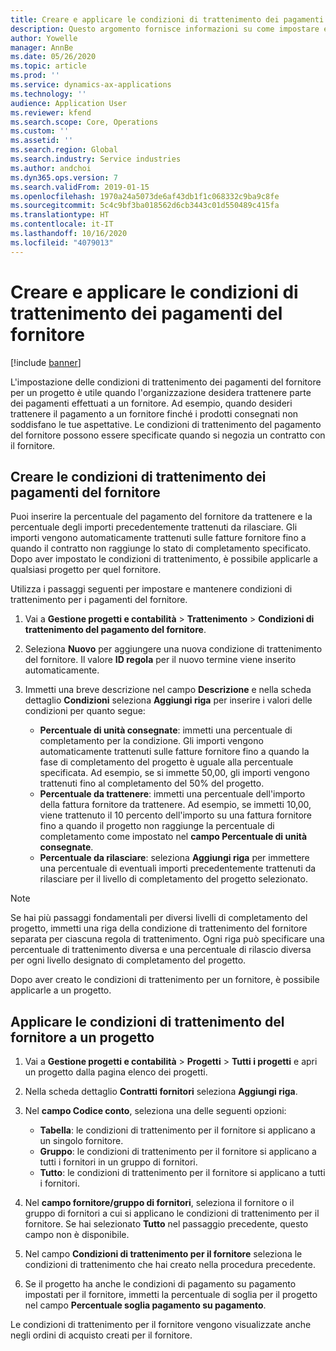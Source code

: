 ```yaml
---
title: Creare e applicare le condizioni di trattenimento dei pagamenti del fornitore
description: Questo argomento fornisce informazioni su come impostare e mantenere le condizioni di trattenimento per i pagamenti dei fornitori.
author: Yowelle
manager: AnnBe
ms.date: 05/26/2020
ms.topic: article
ms.prod: ''
ms.service: dynamics-ax-applications
ms.technology: ''
audience: Application User
ms.reviewer: kfend
ms.search.scope: Core, Operations
ms.custom: ''
ms.assetid: ''
ms.search.region: Global
ms.search.industry: Service industries
ms.author: andchoi
ms.dyn365.ops.version: 7
ms.search.validFrom: 2019-01-15
ms.openlocfilehash: 1970a24a5073de6af43db1f1c068332c9ba9c8fe
ms.sourcegitcommit: 5c4c9bf3ba018562d6cb3443c01d550489c415fa
ms.translationtype: HT
ms.contentlocale: it-IT
ms.lasthandoff: 10/16/2020
ms.locfileid: "4079013"
---
```

# <a name="create-and-apply-vendor-payment-retention-terms"></a>Creare e applicare le condizioni di trattenimento dei pagamenti del fornitore

[!include [banner](../includes/banner.md)] 

L'impostazione delle condizioni di trattenimento dei pagamenti del fornitore per un progetto è utile quando l'organizzazione desidera trattenere parte dei pagamenti effettuati a un fornitore. Ad esempio, quando desideri trattenere il pagamento a un fornitore finché i prodotti consegnati non soddisfano le tue aspettative. Le condizioni di trattenimento del pagamento del fornitore possono essere specificate quando si negozia un contratto con il fornitore.

## <a name="create-vendor-payment-retention-terms"></a>Creare le condizioni di trattenimento dei pagamenti del fornitore

Puoi inserire la percentuale del pagamento del fornitore da trattenere e la percentuale degli importi precedentemente trattenuti da rilasciare. Gli importi vengono automaticamente trattenuti sulle fatture fornitore fino a quando il contratto non raggiunge lo stato di completamento specificato. Dopo aver impostato le condizioni di trattenimento, è possibile applicarle a qualsiasi progetto per quel fornitore.

Utilizza i passaggi seguenti per impostare e mantenere condizioni di trattenimento per i pagamenti del fornitore. 

1. Vai a **Gestione progetti e contabilità** > **Trattenimento** > **Condizioni di trattenimento del pagamento del fornitore**.
2. Seleziona **Nuovo** per aggiungere una nuova condizione di trattenimento del fornitore. Il valore **ID regola** per il nuovo termine viene inserito automaticamente. 
3. Immetti una breve descrizione nel campo **Descrizione** e nella scheda dettaglio **Condizioni** seleziona **Aggiungi riga** per inserire i valori delle condizioni per quanto segue:

   - **Percentuale di unità consegnate**: immetti una percentuale di completamento per la condizione. Gli importi vengono automaticamente trattenuti sulle fatture fornitore fino a quando la fase di completamento del progetto è uguale alla percentuale specificata. Ad esempio, se si immette 50,00, gli importi vengono trattenuti fino al completamento del 50% del progetto.
   - **Percentuale da trattenere**: immetti una percentuale dell'importo della fattura fornitore da trattenere. Ad esempio, se immetti 10,00, viene trattenuto il 10 percento dell'importo su una fattura fornitore fino a quando il progetto non raggiunge la percentuale di completamento come impostato nel **campo Percentuale di unità consegnate**.
   - **Percentuale da rilasciare**: seleziona **Aggiungi riga** per immettere una percentuale di eventuali importi precedentemente trattenuti da rilasciare per il livello di completamento del progetto selezionato.

> [!NOTE]
> Se hai più passaggi fondamentali per diversi livelli di completamento del progetto, immetti una riga della condizione di trattenimento del fornitore separata per ciascuna regola di trattenimento. Ogni riga può specificare una percentuale di trattenimento diversa e una percentuale di rilascio diversa per ogni livello designato di completamento del progetto.

Dopo aver creato le condizioni di trattenimento per un fornitore, è possibile applicarle a un progetto.

## <a name="apply-vendor-retention-terms-to-a-project"></a>Applicare le condizioni di trattenimento del fornitore a un progetto

1. Vai a **Gestione progetti e contabilità** > **Progetti** > **Tutti i progetti** e apri un progetto dalla pagina elenco dei progetti.
2. Nella scheda dettaglio **Contratti fornitori** seleziona **Aggiungi riga**.
3. Nel **campo Codice conto**, seleziona una delle seguenti opzioni: 

   - **Tabella**: le condizioni di trattenimento per il fornitore si applicano a un singolo fornitore.
   - **Gruppo**: le condizioni di trattenimento per il fornitore si applicano a tutti i fornitori in un gruppo di fornitori.
   - **Tutto**: le condizioni di trattenimento per il fornitore si applicano a tutti i fornitori.

4. Nel **campo fornitore/gruppo di fornitori**, seleziona il fornitore o il gruppo di fornitori a cui si applicano le condizioni di trattenimento per il fornitore. Se hai selezionato **Tutto** nel passaggio precedente, questo campo non è disponibile.
5. Nel campo **Condizioni di trattenimento per il fornitore** seleziona le condizioni di trattenimento che hai creato nella procedura precedente.
6. Se il progetto ha anche le condizioni di pagamento su pagamento impostati per il fornitore, immetti la percentuale di soglia per il progetto nel campo **Percentuale soglia pagamento su pagamento**.

Le condizioni di trattenimento per il fornitore vengono visualizzate anche negli ordini di acquisto creati per il fornitore.
